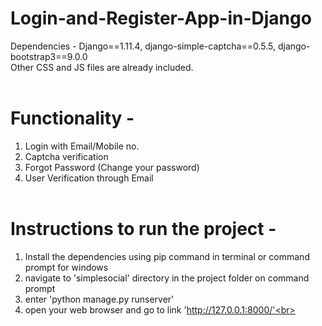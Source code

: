 # Login-and-Register-App-in-Django

Dependencies - Django==1.11.4, django-simple-captcha==0.5.5, django-bootstrap3==9.0.0<br>
Other CSS and JS files are already included.<br><br>

# Functionality -<br>
1. Login with Email/Mobile no.<br>
2. Captcha verification<br>
3. Forgot Password (Change your password)<br>
4. User Verification through Email <br><br>

# Instructions to run the project - <br>
1. Install the dependencies using pip command in terminal or command prompt for windows<br>
2. navigate to 'simplesocial' directory in the project folder on command prompt<br>
3. enter 'python manage.py runserver'<br>
4. open your web browser and go to link 'http://127.0.0.1:8000/'<br>
